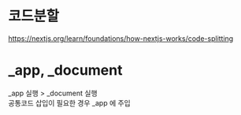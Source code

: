 # 코드분할 
https://nextjs.org/learn/foundations/how-nextjs-works/code-splitting  

# _app, _document
_app 실행 > _document 실행  
공통코드 삽입이 필요한 경우 _app 에 주입  
